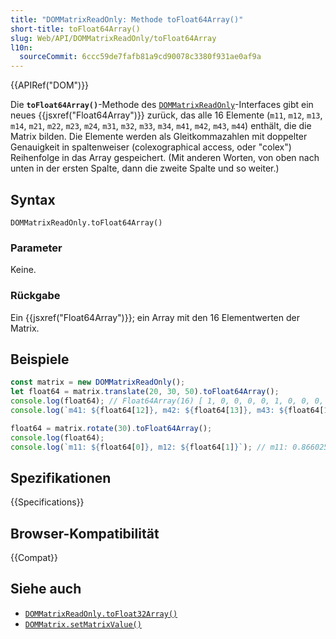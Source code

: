```yaml
---
title: "DOMMatrixReadOnly: Methode toFloat64Array()"
short-title: toFloat64Array()
slug: Web/API/DOMMatrixReadOnly/toFloat64Array
l10n:
  sourceCommit: 6ccc59de7fafb81a9cd90078c3380f931ae0af9a
---
```


{{APIRef("DOM")}}

Die **`toFloat64Array()`**-Methode des [`DOMMatrixReadOnly`](/de/docs/Web/API/DOMMatrixReadOnly)-Interfaces gibt ein neues {{jsxref("Float64Array")}} zurück, das alle 16 Elemente (`m11`, `m12`, `m13`, `m14`, `m21`, `m22`, `m23`, `m24`, `m31`, `m32`, `m33`, `m34`, `m41`, `m42`, `m43`, `m44`) enthält, die die Matrix bilden. Die Elemente werden als Gleitkommazahlen mit doppelter Genauigkeit in spaltenweiser (colexographical access, oder "colex") Reihenfolge in das Array gespeichert. (Mit anderen Worten, von oben nach unten in der ersten Spalte, dann die zweite Spalte und so weiter.)

## Syntax

```js-nolint
DOMMatrixReadOnly.toFloat64Array()
```

### Parameter

Keine.

### Rückgabe

Ein {{jsxref("Float64Array")}}; ein Array mit den 16 Elementwerten der Matrix.

## Beispiele

```js
const matrix = new DOMMatrixReadOnly();
let float64 = matrix.translate(20, 30, 50).toFloat64Array();
console.log(float64); // Float64Array(16) [ 1, 0, 0, 0, 0, 1, 0, 0, 0, 0, 1, 0, 20, 30, 0, 1 ] ]
console.log(`m41: ${float64[12]}, m42: ${float64[13]}, m43: ${float64[14]}`); // m41: 20, m42: 30, M44: 40

float64 = matrix.rotate(30).toFloat64Array();
console.log(float64);
console.log(`m11: ${float64[0]}, m12: ${float64[1]}`); // m11: 0.8660254037844387, m12: 0.49999999999999994
```

## Spezifikationen

{{Specifications}}

## Browser-Kompatibilität

{{Compat}}

## Siehe auch

- [`DOMMatrixReadOnly.toFloat32Array()`](/de/docs/Web/API/DOMMatrixReadOnly/toFloat32Array)
- [`DOMMatrix.setMatrixValue()`](/de/docs/Web/API/DOMMatrix/setMatrixValue)
